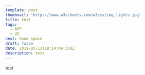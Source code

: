 ```yaml
---
template: post
thumbnail: 'https://www.w3schools.com/w3css/img_lights.jpg'
title: test
tags:
  - APP
  - UI
next: Good space
draft: false
date: 2019-03-12T18:14:49.550Z
description: test
---
```


test
